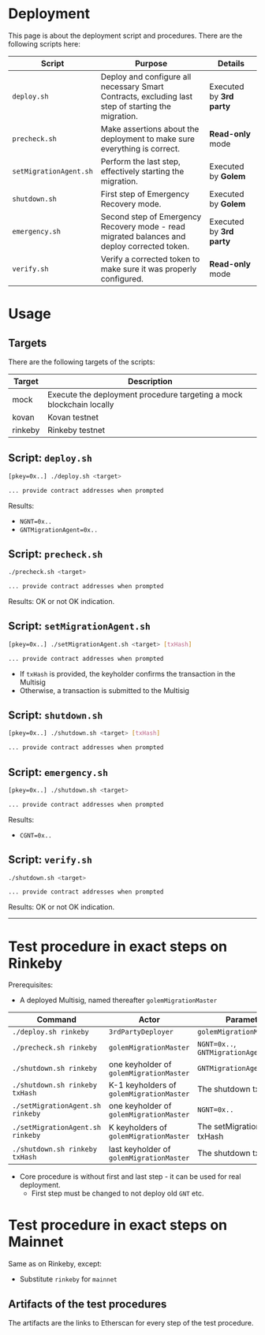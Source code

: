 # Deployment

This page is about the deployment script and procedures.
There are the following scripts here:

Script | Purpose | Details
--- | --- | ---
`deploy.sh` | Deploy and configure all necessary Smart Contracts, excluding last step of starting the migration. | Executed by **3rd party**
`precheck.sh`  | Make assertions about the deployment to make sure everything is correct. | **Read-only** mode
`setMigrationAgent.sh` | Perform the last step, effectively starting the migration. | Executed by **Golem**
`shutdown.sh` | First step of Emergency Recovery mode. | Executed by **Golem**
`emergency.sh` | Second step of Emergency Recovery mode - read migrated balances and deploy corrected token. | Executed by **3rd party**
`verify.sh` | Verify a corrected token to make sure it was properly configured. | **Read-only** mode

# Usage

## Targets

There are the following targets of the scripts:

Target | Description
--- | ---
mock | Execute the deployment procedure targeting a mock blockchain locally
kovan | Kovan testnet
rinkeby | Rinkeby testnet

## Script: `deploy.sh`

```bash
[pkey=0x..] ./deploy.sh <target>

... provide contract addresses when prompted
```

Results:

- `NGNT=0x..`
- `GNTMigrationAgent=0x..`

## Script: `precheck.sh`

```bash
./precheck.sh <target>

... provide contract addresses when prompted
```

Results: OK or not OK indication.

## Script: `setMigrationAgent.sh`

```bash
[pkey=0x..] ./setMigrationAgent.sh <target> [txHash]

... provide contract addresses when prompted
```

- If `txHash` is provided, the keyholder confirms the transaction in the Multisig
- Otherwise, a transaction is submitted to the Multisig

## Script: `shutdown.sh`

```bash
[pkey=0x..] ./shutdown.sh <target> [txHash]

... provide contract addresses when prompted
```

## Script: `emergency.sh`

```bash
[pkey=0x..] ./shutdown.sh <target>

... provide contract addresses when prompted
```

Results:

- `CGNT=0x..`

## Script: `verify.sh`

```bash
./shutdown.sh <target>

... provide contract addresses when prompted
```

Results: OK or not OK indication.

---

# Test procedure in exact steps on Rinkeby

Prerequisites:

- A deployed Multisig, named thereafter `golemMigrationMaster`

Command | Actor | Parameters
--- | --- | ---
`./deploy.sh rinkeby` | `3rdPartyDeployer` | `golemMigrationMaster=0x..`
`./precheck.sh rinkeby` | `golemMigrationMaster` | `NGNT=0x..`, `GNTMigrationAgent=0x..`
`./shutdown.sh rinkeby` | one keyholder of `golemMigrationMaster` | `GNTMigrationAgent=0x`
`./shutdown.sh rinkeby txHash` | K-1 keyholders of `golemMigrationMaster` | The shutdown txHash
`./setMigrationAgent.sh rinkeby` | one keyholder of `golemMigrationMaster` | `NGNT=0x..`
`./setMigrationAgent.sh rinkeby` | K keyholders of `golemMigrationMaster` | The setMigrationAgent txHash
`./shutdown.sh rinkeby txHash` | last keyholder of `golemMigrationMaster` | The shutdown txHash

- Core procedure is without first and last step - it can be used for real deployment.
    - First step must be changed to not deploy old `GNT` etc.

# Test procedure in exact steps on Mainnet

Same as on Rinkeby, except:

- Substitute `rinkeby` for `mainnet`

## Artifacts of the test procedures

The artifacts are the links to Etherscan for every step of the test procedure.
